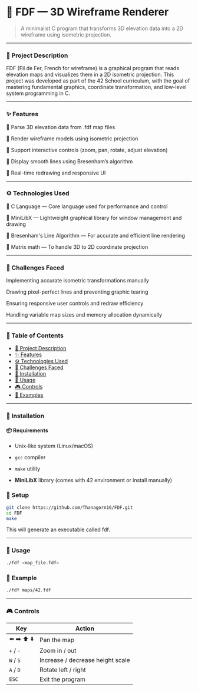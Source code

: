 # 🌄 FDF — 3D Wireframe Renderer
>A minimalist C program that transforms 3D elevation data into a 2D wireframe using isometric projection.

---

### 📌 Project Description
FDF (Fil de Fer, French for wireframe) is a graphical program that reads elevation maps and visualizes them in a 2D isometric projection. This project was developed as part of the 42 School curriculum, with the goal of mastering fundamental graphics, coordinate transformation, and low-level system programming in C.

---

### ✨ Features
🔹 Parse 3D elevation data from .fdf map files

🔹 Render wireframe models using isometric projection

🔹 Support interactive controls (zoom, pan, rotate, adjust elevation)

🔹 Display smooth lines using Bresenham’s algorithm

🔹 Real-time redrawing and responsive UI

---

### ⚙️ Technologies Used
🧠 C Language — Core language used for performance and control

🎨 MiniLibX — Lightweight graphical library for window management and drawing

📐 Bresenham's Line Algorithm — For accurate and efficient line rendering

🔲 Matrix math — To handle 3D to 2D coordinate projection

---

### 🚧 Challenges Faced
Implementing accurate isometric transformations manually

Drawing pixel-perfect lines and preventing graphic tearing

Ensuring responsive user controls and redraw efficiency

Handling variable map sizes and memory allocation dynamically

---

### 📁 Table of Contents

- [📌 Project Description](#-project-description)  
- [✨ Features](#-features)  
- [⚙️ Technologies Used](#-technologies-used)  
- [🚧 Challenges Faced](#-challenges-faced)  
- [🔧 Installation](#-installation)  
- [🚀 Usage](#-usage)  
- [🎮 Controls](#-controls)  
- [📸 Examples](#-examples)  

--- 

### 🔧 Installation
#### 📦 Requirements
- Unix-like system (Linux/macOS)

- ```gcc``` compiler

- ```make``` utility

- __MiniLibX__ library (comes with 42 environment or install manually)

### 🚀 Setup
```bash
git clone https://github.com/Thanagorn16/FDF.git
cd FDF
make
```
This will generate an executable called fdf.

---

### 🚀 Usage
```bash
./fdf <map_file.fdf>
```

### 🧪 Example
```bash
./fdf maps/42.fdf
```

--- 

### 🎮 Controls

| Key              | Action                            |
|------------------|------------------------------------|
| ⬅️ ➡️ ⬆️ ⬇️       | Pan the map                        |
| `+` / `-`         | Zoom in / out                     |
| `W` / `S`         | Increase / decrease height scale  |
| `A` / `D`         | Rotate left / right               |
| `ESC`            | Exit the program                  |

